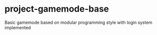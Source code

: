 # project-gamemode-base
Basic gamemode based on modular programming style with login system implemented
